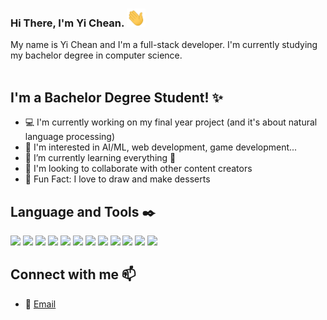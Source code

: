 ### Hi There, I'm Yi Chean. <img src="https://raw.githubusercontent.com/eaanloh/eaanloh/master/wave.gif" width="30px">
My name is Yi Chean and I'm a full-stack developer. I'm currently studying my bachelor degree in computer science.
<br><br>

<!-- Soon will be Bachelor Degree student -->
## I'm a Bachelor Degree Student! ✨
- 💻 I'm currently working on my final year project (and it's about natural language processing)
- 👀 I'm interested in AI/ML, web development, game development...
- 🌱 I’m currently learning everything 🤣
- 💞️ I'm looking to collaborate with other content creators
- 💭 Fun Fact: I love to draw and make desserts

## Language and Tools ✒️
![](https://img.shields.io/badge/Editor-VS_Code-informational?style=for-the-badge&logo=visualstudiocode&logoColor=white&color=00C7FF)
![](https://img.shields.io/badge/Code-HTML-informational?style=for-the-badge&logo=html5&logoColor=white&color=00C7FF)
![](https://img.shields.io/badge/Code-CSS-informational?style=for-the-badge&logo=css3&logoColor=white&color=00C7FF)
![](https://img.shields.io/badge/Code-PHP-informational?style=for-the-badge&logo=php&logoColor=white&color=00C7FF)
![](https://img.shields.io/badge/Code-JavaScript-informational?style=for-the-badge&logo=javascript&logoColor=white&color=00C7FF)
![](https://img.shields.io/badge/Code-Java-informational?style=for-the-badge&logo=java&logoColor=white&color=00C7FF)
![](https://img.shields.io/badge/Code-C++-informational?style=for-the-badge&logo=cplusplus&logoColor=white&color=00C7FF)
![](https://img.shields.io/badge/Code-Laravel-informational?style=for-the-badge&logo=laravel&logoColor=white&color=00C7FF)
![](https://img.shields.io/badge/Code-Vue-informational?style=for-the-badge&logo=vuedotjs&logoColor=white&color=00C7FF)
![](https://img.shields.io/badge/Database-MySql-informational?style=for-the-badge&logo=mysql&logoColor=white&color=00C7FF)
![](https://img.shields.io/badge/UI-Vuetify-informational?style=for-the-badge&logo=vuetify&logoColor=white&color=00C7FF)
![](https://img.shields.io/badge/UI-Bootstrap-informational?style=for-the-badge&logo=bootstrap&logoColor=white&color=00C7FF)

## Connect with me 📫
- 🔗 [Email][email]

[email]: mailto:eaanloh2013@gmail.com

